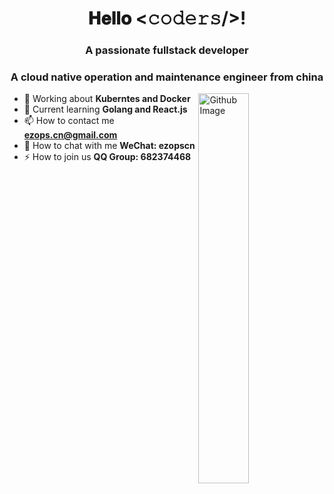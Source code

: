 <h1 align="center">𝐇𝐞𝐥𝐥𝐨 <𝚌𝚘𝚍𝚎𝚛𝚜/>!</h1>

<h3 align="center">A passionate fullstack developer</h3>
<h3 align="center">A cloud native operation and maintenance engineer from china</h3>

<img width="40%" align="right" alt="Github Image" src="https://raw.githubusercontent.com/onimur/.github/master/.resources/git-header.svg" />

- 🔭 Working about **Kuberntes and Docker**
- 🌱 Current learning **Golang and React.js**
- 📫 How to contact me **ezops.cn@gmail.com**
- 💬 How to chat with me **WeChat: ezopscn**
- ⚡ How to join us **QQ Group: 682374468**
